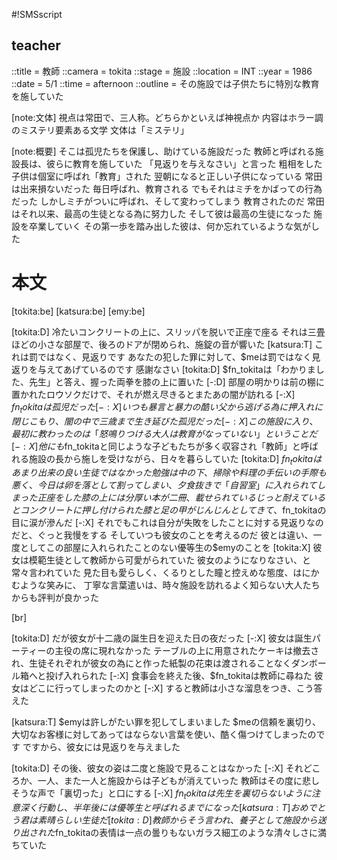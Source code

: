 #!SMSscript

## teacher

::title = 教師
::camera = tokita
::stage = 施設
::location = INT
::year = 1986
::date = 5/1
::time = afternoon
::outline = その施設では子供たちに特別な教育を施していた

[note:文体]
視点は常田で、三人称。どちらかといえば神視点か
内容はホラー調のミステリ要素ある文学
文体は「ミステリ」

[note:概要]
そこは孤児たちを保護し、助けている施設だった
教師と呼ばれる施設長は、彼らに教育を施していた
「見返りを与えなさい」と言った
粗相をした子供は個室に呼ばれ「教育」された
翌朝になると正しい子供になっている
常田は出来損ないだった
毎日呼ばれ、教育される
でもそれはミチをかばっての行為だった
しかしミチがついに呼ばれ、そして変わってしまう
教育されたのだ
常田はそれ以来、最高の生徒となる為に努力した
そして彼は最高の生徒になった
施設を卒業していく
その第一歩を踏み出した彼は、何か忘れているような気がした

# 本文

[tokita:be]
[katsura:be]
[emy:be]

[tokita:D]
冷たいコンクリートの上に、スリッパを脱いで正座で座る
それは三畳ほどの小さな部屋で、後ろのドアが閉められ、施錠の音が響いた
[katsura:T]
これは罰ではなく、見返りです
あなたの犯した罪に対して、$meは罰ではなく見返りを与えてあげているのです
感謝なさい
[tokita:D]
$fn_tokitaは「わかりました、先生」と答え、握った両拳を膝の上に置いた
[-:D]
部屋の明かりは前の棚に置かれたロウソクだけで、それが燃え尽きるとまたあの闇が訪れる
[-:X]
$fn_tokitaは孤児だった
[-:X]
いつも暴言と暴力の酷い父から逃げる為に押入れに閉じこもり、闇の中で三歳まで生き延びた孤児だった
[-:X]
この施設に入り、最初に教わったのは「怒鳴りつける大人は教育がなっていない」ということだ
[-:X]
他にも$fn_tokitaと同じような子どもたちが多く収容され「教師」と呼ばれる施設の長から施しを受けながら、日々を暮らしていた
[tokita:D]
$fn_tokitaはあまり出来の良い生徒ではなかった
勉強は中の下、掃除や料理の手伝いの手際も悪く、今日は卵を落として割ってしまい、夕食抜きで「自習室」に入れられてしまった
正座をした膝の上には分厚い本が二冊、載せられている
じっと耐えているとコンクリートに押し付けられた膝と足の甲がじんじんとしてきて、$fn_tokitaの目に涙が滲んだ
[-:X]
それでもこれは自分が失敗をしたことに対する見返りなのだと、ぐっと我慢をする
そしていつも彼女のことを考えるのだ
彼とは違い、一度としてこの部屋に入れられたことのない優等生の$emyのことを
[tokita:X]
彼女は模範生徒として教師から可愛がられていた
彼女のようになりなさい、と常々言われていた
見た目も愛らしく、くるりとした瞳と控えめな態度、はにかむような笑みに、
丁寧な言葉遣いは、時々施設を訪れるよく知らない大人たちからも評判が良かった

[br]

[tokita:D]
だが彼女が十二歳の誕生日を迎えた日の夜だった
[-:X]
彼女は誕生パーティーの主役の席に現れなかった
テーブルの上に用意されたケーキは撤去され、生徒それぞれが彼女の為にと作った紙製の花束は渡されることなくダンボール箱へと投げ入れられた
[-:X]
食事会を終えた後、$fn_tokitaは教師に尋ねた
彼女はどこに行ってしまったのかと
[-:X]
すると教師は小さな溜息をつき、こう答えた

[katsura:T]
$emyは許しがたい罪を犯してしまいました
$meの信頼を裏切り、大切なお客様に対してあってはならない言葉を使い、酷く傷つけてしまったのです
ですから、彼女には見返りを与えました

[tokita:D]
その後、彼女の姿は二度と施設で見ることはなかった
[-:X]
それどころか、一人、また一人と施設からは子どもが消えていった
教師はその度に悲しそうな声で「裏切った」と口にする
[-:X]
$fn_tokitaは先生を裏切らないように注意深く行動し、半年後には優等生と呼ばれるまでになった
[katsura:T]
おめでとう
君は素晴らしい生徒だ
[tokita:D]
教師からそう言われ、養子として施設から送り出された$fn_tokitaの表情は一点の曇りもないガラス細工のような清々しさに満ちていた
